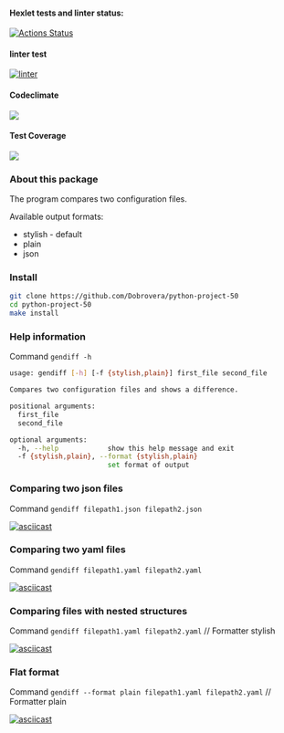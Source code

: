 #### Hexlet tests and linter status:
[![Actions Status](https://github.com/Dobrovera/python-project-50/workflows/hexlet-check/badge.svg)](https://github.com/Dobrovera/python-project-50/actions)
#### linter test
[![linter](https://github.com/Dobrovera/python-project-50/actions/workflows/make-lint.yml/badge.svg)](https://github.com/Dobrovera/python-project-50/actions/workflows/make-lint.yml)
#### Codeclimate
<a href="https://codeclimate.com/github/Dobrovera/python-project-50/maintainability"><img src="https://api.codeclimate.com/v1/badges/b781c7194aeb1bbbb189/maintainability" /></a>
#### Test Coverage
<a href="https://codeclimate.com/github/Dobrovera/python-project-50/test_coverage"><img src="https://api.codeclimate.com/v1/badges/b781c7194aeb1bbbb189/test_coverage" /></a>

### About this package
The program compares two configuration files. 

Available output formats:
* stylish - default
* plain
* json

### Install
```bash
git clone https://github.com/Dobrovera/python-project-50
cd python-project-50
make install
```

### Help information
Command ```gendiff -h ```

```bash
usage: gendiff [-h] [-f {stylish,plain}] first_file second_file

Compares two configuration files and shows a difference.

positional arguments:
  first_file
  second_file

optional arguments:
  -h, --help            show this help message and exit
  -f {stylish,plain}, --format {stylish,plain}
                        set format of output
```
### Comparing two json files
Command ```gendiff filepath1.json filepath2.json```

[![asciicast](https://asciinema.org/a/540252.svg)](https://asciinema.org/a/540252)


### Comparing two yaml files
Command ```gendiff filepath1.yaml filepath2.yaml```

[![asciicast](https://asciinema.org/a/540253.svg)](https://asciinema.org/a/540253)

### Comparing files with nested structures
Command ```gendiff filepath1.yaml filepath2.yaml``` //
Formatter stylish

[![asciicast](https://asciinema.org/a/560284.svg)](https://asciinema.org/a/560284)


### Flat format
Command ```gendiff --format plain filepath1.yaml filepath2.yaml``` //
Formatter plain

[![asciicast](https://asciinema.org/a/563624.svg)](https://asciinema.org/a/563624)